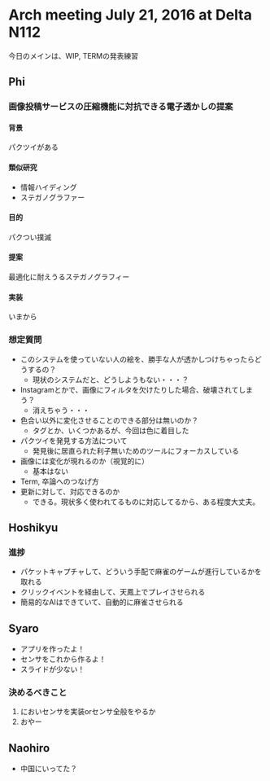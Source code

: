 # Arch meeting July 21, 2016 at Delta N112
今日のメインは、WIP, TERMの発表練習

## Phi
### 画像投稿サービスの圧縮機能に対抗できる電子透かしの提案
#### 背景
パクツイがある
#### 類似研究
* 情報ハイディング
* ステガノグラファー

#### 目的
パクつい撲滅
#### 提案
最適化に耐えうるステガノグラフィー
#### 実装
いまから

### 想定質問
* このシステムを使っていない人の絵を、勝手な人が透かしつけちゃったらどうするの？
  * 現状のシステムだと、どうしようもない・・・？
* Instagramとかで、画像にフィルタを欠けたりした場合、破壊されてしまう？
  * 消えちゃう・・・
* 色合い以外に変化させることのできる部分は無いのか？
  * タグとか、いくつかあるが、今回は色に着目した
* パクツイを発見する方法について
  * 発見後に居直られた利子無いためのツールにフォーカスしている
* 画像には変化が現れるのか（視覚的に）
  * 基本はない
* Term, 卒論へのつなげ方
* 更新に対して、対応できるのか
  * できる。現状多く使われてるものに対応してるから、ある程度大丈夫。

## Hoshikyu
### 進捗
* パケットキャプチャして、どういう手配で麻雀のゲームが進行しているかを取れる
* クリックイベントを経由して、天鳳上でプレイさせられる
* 簡易的なAIはできていて、自動的に麻雀させられる

## Syaro
* アプリを作ったよ！
* センサをこれから作るよ！
* スライドが少ない！
### 決めるべきこと
1. においセンサを実装orセンサ全般をやるか
2. おやー

## Naohiro
* 中国にいってた？
